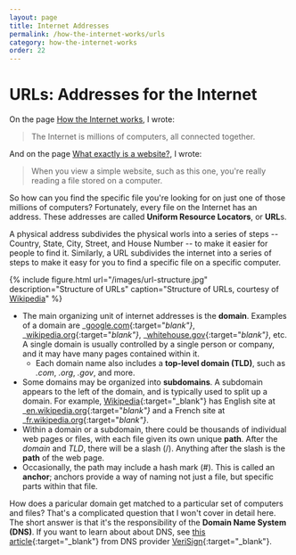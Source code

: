 ```yaml
---
layout: page
title: Internet Addresses
permalink: /how-the-internet-works/urls
category: how-the-internet-works
order: 22
---
```


# URLs: Addresses for the Internet

On the page [How the Internet works](/how-the-internet-works), I wrote:

> The Internet is millions of computers, all connected together.

And on the page [What exactly is a website?](/how-the-internet-works/websites), I wrote:

> When you view a simple website, such as this one, you're really reading a file stored on a computer.

So how can you find the specific file you're looking for on just one of those millions of computers? Fortunately, every file on the Internet has an address. These addresses are called **Uniform Resource Locators**, or **URL**s. 

A physical address subdivides the physical worls into a series of steps -- Country, State, City, Street, and House Number -- to make it easier for people to find it. Similarly, a URL subdivides the internet into a series of steps to make it easy for you to find a specific file on a specific computer.

{% include figure.html url="/images/url-structure.jpg" description="Structure of URLs" caption="Structure of URLs, courtesy of <a href='https://commons.wikimedia.org/wiki/File:URL_structure.jpg' target='_blank'>Wikipedia</a>" %}

* The main organizing unit of internet addresses is the **domain**. Examples of a domain are _[google.com](https://google.com){:target="_blank"}_, _[wikipedia.org](https://wikipedia.org){:target="_blank"}_, _[whitehouse.gov](https://whitehouse.gov){:target="_blank"}_, etc. A single domain is usually controlled by a single person or company, and it may have many pages contained within it.
  * Each domain name also includes a **top-level domain (TLD)**, such as _.com_, _.org_, _.gov_, and more.
* Some domains may be organized into **subdomains**. A subdomain appears to the left of the domain, and is typically used to split up a domain. For example, [Wikipedia](https://en.wikipedia.org/wiki/Main_Page){:target="_blank"} has English site at _[en.wikipedia.org](https://en.wikipedia.org){:target="_blank"}_ and a French site at _[fr.wikipedia.org](https://fr.wikipedia.org/){:target="_blank"}_.
* Within a domain or a subdomain, there could be thousands of individual web pages or files, with each file given its own unique **path**. After the _domain_ and _TLD_, there will be a slash (/). Anything after the slash is the **path** of the web page.
* Occasionally, the path may include a hash mark (#). This is called an **anchor**; anchors provide a way of naming not just a file, but specific parts within that file.

How does a paricular domain get matched to a particular set of computers and files? That's a complicated question that I won't cover in detail here. The short answer is that it's the responsibility of the **Domain Name System (DNS)**. If you want to learn about about DNS, see [this article](https://www.verisign.com/en_US/website-presence/online/how-dns-works/index.xhtml){:target="_blank"} from DNS provider [VeriSign](https://www.verisign.com/en_US/website-presence/online/how-dns-works/index.xhtml){:target="_blank"}.